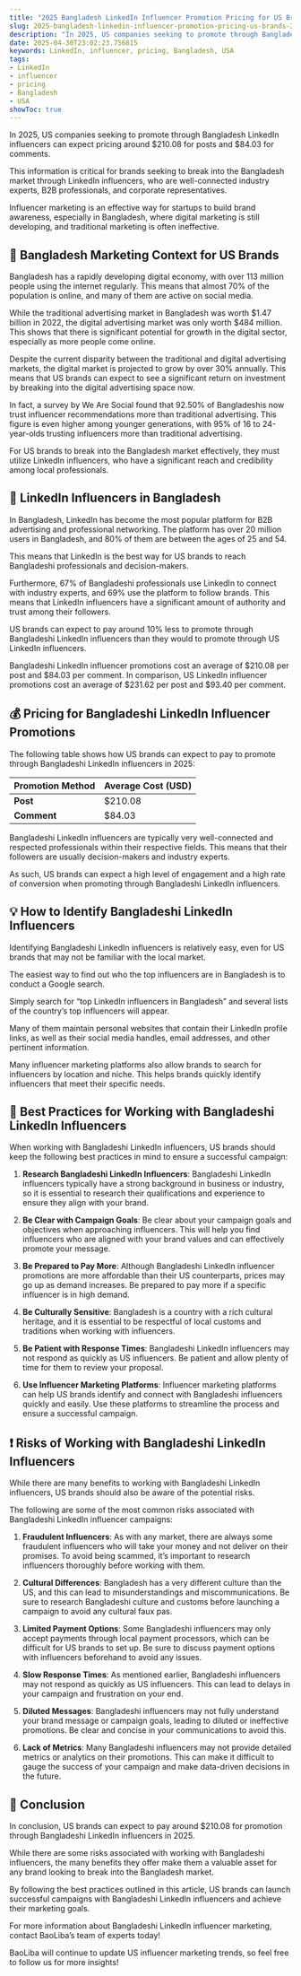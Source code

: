 ```yaml
---
title: "2025 Bangladesh LinkedIn Influencer Promotion Pricing for US Brands"
slug: 2025-bangladesh-linkedin-influencer-promotion-pricing-us-brands-2025-04-30
description: "In 2025, US companies seeking to promote through Bangladesh LinkedIn influencers can expect pricing around $210.08 for posts and $84.03 for comments."
date: 2025-04-30T23:02:23.756815
keywords: LinkedIn, influencer, pricing, Bangladesh, USA
tags:
- LinkedIn
- influencer
- pricing
- Bangladesh
- USA
showToc: true
---
```


In 2025, US companies seeking to promote through Bangladesh LinkedIn influencers can expect pricing around $210.08 for posts and $84.03 for comments.

This information is critical for brands seeking to break into the Bangladesh market through LinkedIn influencers, who are well-connected industry experts, B2B professionals, and corporate representatives.

Influencer marketing is an effective way for startups to build brand awareness, especially in Bangladesh, where digital marketing is still developing, and traditional marketing is often ineffective.


## 📢 Bangladesh Marketing Context for US Brands

Bangladesh has a rapidly developing digital economy, with over 113 million people using the internet regularly. This means that almost 70% of the population is online, and many of them are active on social media.

While the traditional advertising market in Bangladesh was worth $1.47 billion in 2022, the digital advertising market was only worth $484 million. This shows that there is significant potential for growth in the digital sector, especially as more people come online.

Despite the current disparity between the traditional and digital advertising markets, the digital market is projected to grow by over 30% annually. This means that US brands can expect to see a significant return on investment by breaking into the digital advertising space now.

In fact, a survey by We Are Social found that 92.50% of Bangladeshis now trust influencer recommendations more than traditional advertising. This figure is even higher among younger generations, with 95% of 16 to 24-year-olds trusting influencers more than traditional advertising.

For US brands to break into the Bangladesh market effectively, they must utilize LinkedIn influencers, who have a significant reach and credibility among local professionals.

## 💼 LinkedIn Influencers in Bangladesh

In Bangladesh, LinkedIn has become the most popular platform for B2B advertising and professional networking. The platform has over 20 million users in Bangladesh, and 80% of them are between the ages of 25 and 54.

This means that LinkedIn is the best way for US brands to reach Bangladeshi professionals and decision-makers. 

Furthermore, 67% of Bangladeshi professionals use LinkedIn to connect with industry experts, and 69% use the platform to follow brands. This means that LinkedIn influencers have a significant amount of authority and trust among their followers.

US brands can expect to pay around 10% less to promote through Bangladeshi LinkedIn influencers than they would to promote through US LinkedIn influencers.

Bangladeshi LinkedIn influencer promotions cost an average of $210.08 per post and $84.03 per comment. In comparison, US LinkedIn influencer promotions cost an average of $231.62 per post and $93.40 per comment.

## 💰 Pricing for Bangladeshi LinkedIn Influencer Promotions

The following table shows how US brands can expect to pay to promote through Bangladeshi LinkedIn influencers in 2025: 

|  **Promotion Method** | **Average Cost (USD)** | 
|--------------------|---------------------|
| **Post**           | $210.08            |
| **Comment**        | $84.03             |

Bangladeshi LinkedIn influencers are typically very well-connected and respected professionals within their respective fields. This means that their followers are usually decision-makers and industry experts.

As such, US brands can expect a high level of engagement and a high rate of conversion when promoting through Bangladeshi LinkedIn influencers.

## 💡 How to Identify Bangladeshi LinkedIn Influencers

Identifying Bangladeshi LinkedIn influencers is relatively easy, even for US brands that may not be familiar with the local market. 

The easiest way to find out who the top influencers are in Bangladesh is to conduct a Google search. 

Simply search for “top LinkedIn influencers in Bangladesh” and several lists of the country’s top influencers will appear. 

Many of them maintain personal websites that contain their LinkedIn profile links, as well as their social media handles, email addresses, and other pertinent information.

Many influencer marketing platforms also allow brands to search for influencers by location and niche. This helps brands quickly identify influencers that meet their specific needs.

## 🚀 Best Practices for Working with Bangladeshi LinkedIn Influencers

When working with Bangladeshi LinkedIn influencers, US brands should keep the following best practices in mind to ensure a successful campaign:

1. **Research Bangladeshi LinkedIn Influencers**: Bangladeshi LinkedIn influencers typically have a strong background in business or industry, so it is essential to research their qualifications and experience to ensure they align with your brand.

2. **Be Clear with Campaign Goals**: Be clear about your campaign goals and objectives when approaching influencers. This will help you find influencers who are aligned with your brand values and can effectively promote your message.

3. **Be Prepared to Pay More**: Although Bangladeshi LinkedIn influencer promotions are more affordable than their US counterparts, prices may go up as demand increases. Be prepared to pay more if a specific influencer is in high demand.

4. **Be Culturally Sensitive**: Bangladesh is a country with a rich cultural heritage, and it is essential to be respectful of local customs and traditions when working with influencers.

5. **Be Patient with Response Times**: Bangladeshi LinkedIn influencers may not respond as quickly as US influencers. Be patient and allow plenty of time for them to review your proposal.

6. **Use Influencer Marketing Platforms**: Influencer marketing platforms can help US brands identify and connect with Bangladeshi influencers quickly and easily. Use these platforms to streamline the process and ensure a successful campaign.

## ❗ Risks of Working with Bangladeshi LinkedIn Influencers

While there are many benefits to working with Bangladeshi LinkedIn influencers, US brands should also be aware of the potential risks. 

The following are some of the most common risks associated with Bangladeshi LinkedIn influencer campaigns:

1. **Fraudulent Influencers**: As with any market, there are always some fraudulent influencers who will take your money and not deliver on their promises. To avoid being scammed, it’s important to research influencers thoroughly before working with them.

2. **Cultural Differences**: Bangladesh has a very different culture than the US, and this can lead to misunderstandings and miscommunications. Be sure to research Bangladeshi culture and customs before launching a campaign to avoid any cultural faux pas.

3. **Limited Payment Options**: Some Bangladeshi influencers may only accept payments through local payment processors, which can be difficult for US brands to set up. Be sure to discuss payment options with influencers beforehand to avoid any issues.

4. **Slow Response Times**: As mentioned earlier, Bangladeshi influencers may not respond as quickly as US influencers. This can lead to delays in your campaign and frustration on your end. 

5. **Diluted Messages**: Bangladeshi influencers may not fully understand your brand message or campaign goals, leading to diluted or ineffective promotions. Be clear and concise in your communications to avoid this.

6. **Lack of Metrics**: Many Bangladeshi influencers may not provide detailed metrics or analytics on their promotions. This can make it difficult to gauge the success of your campaign and make data-driven decisions in the future.

## 📢 Conclusion

In conclusion, US brands can expect to pay around $210.08 for promotion through Bangladeshi LinkedIn influencers in 2025. 

While there are some risks associated with working with Bangladeshi influencers, the many benefits they offer make them a valuable asset for any brand looking to break into the Bangladesh market.

By following the best practices outlined in this article, US brands can launch successful campaigns with Bangladeshi LinkedIn influencers and achieve their marketing goals. 

For more information about Bangladeshi LinkedIn influencer marketing, contact BaoLiba’s team of experts today! 

BaoLiba will continue to update US influencer marketing trends, so feel free to follow us for more insights!
